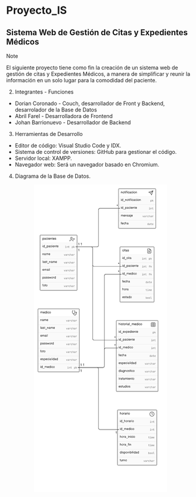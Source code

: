 # Proyecto_IS
## Sistema Web de Gestión de Citas y Expedientes Médicos 

> [!Note]
> El siguiente proyecto tiene como fin la creación de un sistema web de gestión de citas y Expedientes Médicos, a manera de simplificar y reunir la información en un solo lugar para la comodidad del paciente.

2. Integrantes - Funciones
- Dorian Coronado - Couch, desarrollador de Front y Backend, desarrolador de la Base de Datos
- Abril Farel - Desarrolladora de Frontend
- Johan Barrionuevo - Desarrollador de Backend

3. Herramientas de Desarrollo
- Editor de código: Visual Studio Code y IDX.
- 	Sistema de control de versiones: GitHub para gestionar el código.
-	Servidor local: XAMPP.
-	Navegador web: Será un navegador basado en Chromium.
  
4. Diagrama de la Base de Datos.
<p align="center">
  <img src="https://github.com/rusherkiing/Proyecto_IS/blob/main/ddb.png?raw=true" alt="Diagrama Base de Datos">
</p>

